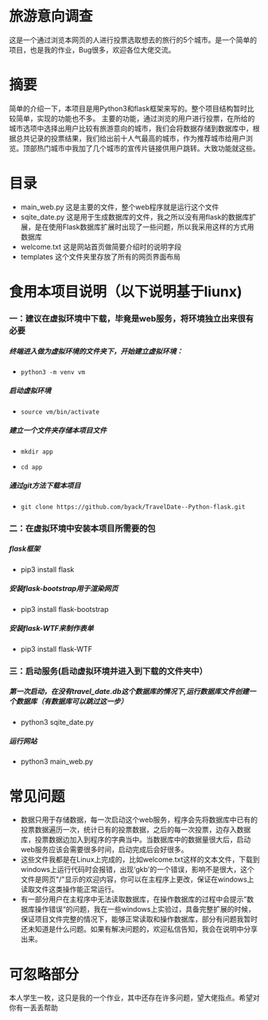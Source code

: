 # 旅游意向调查
这是一个通过浏览本网页的人进行投票选取想去的旅行的5个城市。是一个简单的项目，也是我的作业，Bug很多，欢迎各位大佬交流。

# 摘要
简单的介绍一下，本项目是用Python3和flask框架来写的。整个项目结构暂时比较简单，实现的功能也不多。
主要的功能，通过浏览的用户进行投票，在所给的城市选项中选择出用户比较有旅游意向的城市，我们会将数据存储到数据库中，根据总共记录的投票结果，我们给出前十人气最高的城市，作为推荐城市给用户浏览。顶部热门城市中我加了几个城市的宣传片链接供用户跳转。大致功能就这些。


# 目录
- main_web.py 这是主要的文件，整个web程序就是运行这个文件
- sqite_date.py  这是用于生成数据库的文件，我之所以没有用flask的数据库扩展，是在使用Flask数据库扩展时出现了一些问题，所以我采用这样的方式用数据库
- welcome.txt  这是网站首页做简要介绍时的说明字段
- templates  这个文件夹里存放了所有的网页界面布局

# 食用本项目说明（以下说明基于liunx)
### 一：建议在虚拟环境中下载，毕竟是web服务，将环境独立出来很有必要
##### 终端进入做为虚拟环境的文件夹下，开始建立虚拟环境：
-     python3 -m venv vm
##### 启动虚拟环境
-     source vm/bin/activate
##### 建立一个文件夹存储本项目文件
-     mkdir app
-     cd app
##### 通过git方法下载本项目
-     git clone https://github.com/byack/TravelDate--Python-flask.git

### 二：在虚拟环境中安装本项目所需要的包
##### flask框架
-   pip3 install flask
##### 安装flask-bootstrap用于渲染网页
-   pip3 install flask-bootstrap
##### 安装flask-WTF来制作表单
-   pip3 install flask-WTF
            
### 三：启动服务(启动虚拟环境并进入到下载的文件夹中）
##### 第一次启动，在没有travel_date.db这个数据库的情况下,运行数据库文件创建一个数据库（有数据库可以跳过这一步）
-   python3 sqite_date.py
##### 运行网站
-   python3 main_web.py
            
# 常见问题
- 数据只用于存储数据，每一次启动这个web服务，程序会先将数据库中已有的投票数据遍历一次，统计已有的投票数据，之后的每一次投票，边存入数据库，投票数据边加入到程序的字典当中。当数据库中的数据量很大后，启动web服务应该会需要很多时间，启动完成后会好很多。
- 这些文件我都是在Linux上完成的，比如welcome.txt这样的文本文件，下载到windows上运行代码时会报错，出现‘gkb'的一个错误，影响不是很大，这个文件是网页"/"显示的欢迎内容，你可以在主程序上更改，保证在windows上读取文件这类操作能正常运行。
- 有一部分用户在主程序中无法读取数据库，在操作数据库的过程中会提示”数据库操作错误“的问题，我在一些windows上实验过，具备完整扩展的时候，保证项目文件完整的情况下，能够正常读取和操作数据库，部分有问题我暂时还未知道是什么问题。如果有解决问题的，欢迎私信告知，我会在说明中分享出来。
    
# 可忽略部分
本人学生一枚，这只是我的一个作业，其中还存在许多问题，望大佬指点。希望对你有一丢丢帮助
